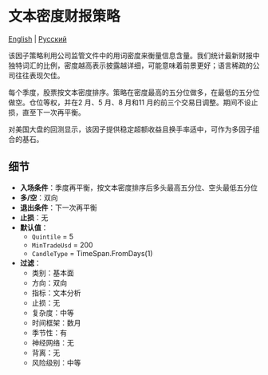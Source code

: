 # 文本密度财报策略
[English](README.md) | [Русский](README_ru.md)

该因子策略利用公司监管文件中的用词密度来衡量信息含量。我们统计最新财报中独特词汇的比例，密度越高表示披露越详细，可能意味着前景更好；语言稀疏的公司往往表现欠佳。

每个季度，股票按文本密度排序。策略在密度最高的五分位做多，在最低的五分位做空。仓位等权，并在2 月、5 月、8 月和11 月的前三个交易日调整。期间不设止损，直至下一次再平衡。

对美国大盘的回测显示，该因子提供稳定超额收益且换手率适中，可作为多因子组合的基石。

## 细节

- **入场条件**：季度再平衡，按文本密度排序后多头最高五分位、空头最低五分位
- **多/空**：双向
- **退出条件**：下一次再平衡
- **止损**：无
- **默认值**：
  - `Quintile` = 5
  - `MinTradeUsd` = 200
  - `CandleType` = TimeSpan.FromDays(1)
- **过滤**：
  - 类别：基本面
  - 方向：双向
  - 指标：文本分析
  - 止损：无
  - 复杂度：中等
  - 时间框架：数月
  - 季节性：有
  - 神经网络：无
  - 背离：无
  - 风险级别：中等
